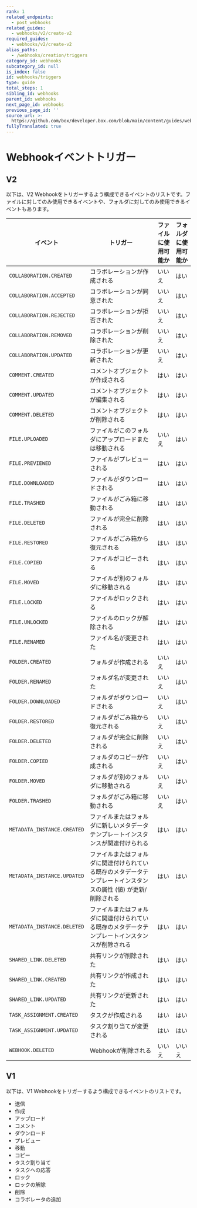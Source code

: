 ```yaml
---
rank: 1
related_endpoints:
  - post_webhooks
related_guides:
  - webhooks/v2/create-v2
required_guides:
  - webhooks/v2/create-v2
alias_paths:
  - /webhooks/creation/triggers
category_id: webhooks
subcategory_id: null
is_index: false
id: webhooks/triggers
type: guide
total_steps: 1
sibling_id: webhooks
parent_id: webhooks
next_page_id: webhooks
previous_page_id: ''
source_url: >-
  https://github.com/box/developer.box.com/blob/main/content/guides/webhooks/triggers.md
fullyTranslated: true
---
```

# Webhookイベントトリガー

## V2

以下は、V2 Webhookをトリガーするよう構成できるイベントのリストです。ファイルに対してのみ使用できるイベントや、フォルダに対してのみ使用できるイベントもあります。

<!-- markdownlint-disable line-length -->

| イベント                        | トリガー                                                       | ファイルに使用可能か | フォルダに使用可能か |
| --------------------------- | ---------------------------------------------------------- | ---------- | ---------- |
| `COLLABORATION.CREATED`     | コラボレーションが作成される                                             | いいえ        | はい         |
| `COLLABORATION.ACCEPTED`    | コラボレーションが同意された                                             | いいえ        | はい         |
| `COLLABORATION.REJECTED`    | コラボレーションが拒否された                                             | いいえ        | はい         |
| `COLLABORATION.REMOVED`     | コラボレーションが削除された                                             | いいえ        | はい         |
| `COLLABORATION.UPDATED`     | コラボレーションが更新された                                             | いいえ        | はい         |
| `COMMENT.CREATED`           | コメントオブジェクトが作成される                                           | はい         | はい         |
| `COMMENT.UPDATED`           | コメントオブジェクトが編集される                                           | はい         | はい         |
| `COMMENT.DELETED`           | コメントオブジェクトが削除される                                           | はい         | はい         |
| `FILE.UPLOADED`             | ファイルがこのフォルダにアップロードまたは移動される                                 | いいえ        | はい         |
| `FILE.PREVIEWED`            | ファイルがプレビューされる                                              | はい         | はい         |
| `FILE.DOWNLOADED`           | ファイルがダウンロードされる                                             | はい         | はい         |
| `FILE.TRASHED`              | ファイルがごみ箱に移動される                                             | はい         | はい         |
| `FILE.DELETED`              | ファイルが完全に削除される                                              | はい         | はい         |
| `FILE.RESTORED`             | ファイルがごみ箱から復元される                                            | はい         | はい         |
| `FILE.COPIED`               | ファイルがコピーされる                                                | はい         | はい         |
| `FILE.MOVED`                | ファイルが別のフォルダに移動される                                          | はい         | はい         |
| `FILE.LOCKED`               | ファイルがロックされる                                                | はい         | はい         |
| `FILE.UNLOCKED`             | ファイルのロックが解除される                                             | はい         | はい         |
| `FILE.RENAMED`              | ファイル名が変更された                                                | はい         | はい         |
| `FOLDER.CREATED`            | フォルダが作成される                                                 | いいえ        | はい         |
| `FOLDER.RENAMED`            | フォルダ名が変更された                                                | いいえ        | はい         |
| `FOLDER.DOWNLOADED`         | フォルダがダウンロードされる                                             | いいえ        | はい         |
| `FOLDER.RESTORED`           | フォルダがごみ箱から復元される                                            | いいえ        | はい         |
| `FOLDER.DELETED`            | フォルダが完全に削除される                                              | いいえ        | はい         |
| `FOLDER.COPIED`             | フォルダのコピーが作成される                                             | いいえ        | はい         |
| `FOLDER.MOVED`              | フォルダが別のフォルダに移動される                                          | いいえ        | はい         |
| `FOLDER.TRASHED`            | フォルダがごみ箱に移動される                                             | いいえ        | はい         |
| `METADATA_INSTANCE.CREATED` | ファイルまたはフォルダに新しいメタデータテンプレートインスタンスが関連付けられる                   | はい         | はい         |
| `METADATA_INSTANCE.UPDATED` | ファイルまたはフォルダに関連付けられている既存のメタデータテンプレートインスタンスの属性 (値) が更新/削除される | はい         | はい         |
| `METADATA_INSTANCE.DELETED` | ファイルまたはフォルダに関連付けられている既存のメタデータテンプレートインスタンスが削除される            | はい         | はい         |
| `SHARED_LINK.DELETED`       | 共有リンクが削除された                                                | はい         | はい         |
| `SHARED_LINK.CREATED`       | 共有リンクが作成された                                                | はい         | はい         |
| `SHARED_LINK.UPDATED`       | 共有リンクが更新された                                                | はい         | はい         |
| `TASK_ASSIGNMENT.CREATED`   | タスクが作成される                                                  | はい         | はい         |
| `TASK_ASSIGNMENT.UPDATED`   | タスク割り当てが変更される                                              | はい         | はい         |
| `WEBHOOK.DELETED`           | Webhookが削除される                                              | いいえ        | いいえ        |

<!-- markdownlint-enable line-length -->

## V1

以下は、V1 Webhookをトリガーするよう構成できるイベントのリストです。

* 送信
* 作成
* アップロード
* コメント
* ダウンロード
* プレビュー
* 移動
* コピー
* タスク割り当て
* タスクへの応答
* ロック
* ロックの解除
* 削除
* コラボレータの追加
